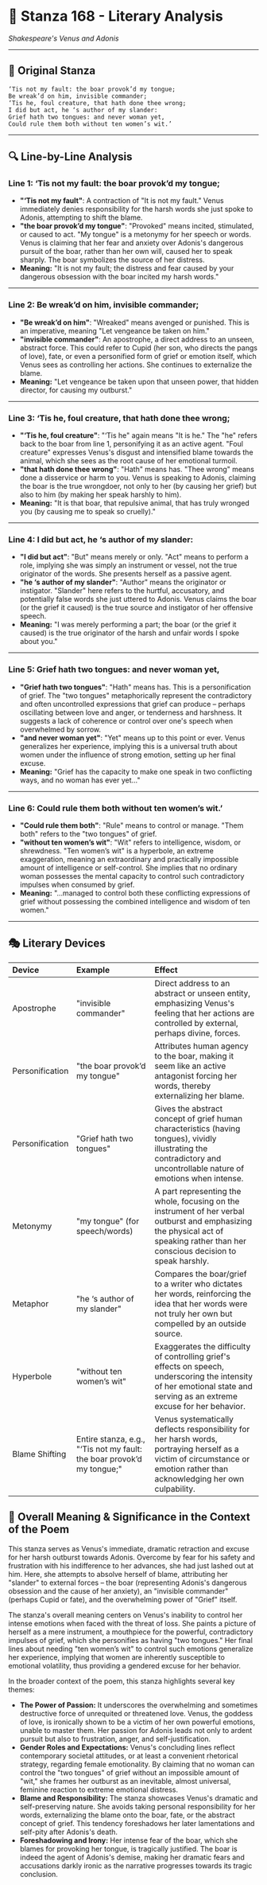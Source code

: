 # 🌹 Stanza 168 - Literary Analysis
*Shakespeare's Venus and Adonis*

---

## 📖 Original Stanza
```
‘Tis not my fault: the boar provok’d my tongue;
Be wreak’d on him, invisible commander;    
‘Tis he, foul creature, that hath done thee wrong;
I did but act, he ‘s author of my slander:
Grief hath two tongues: and never woman yet,
Could rule them both without ten women’s wit.’
```

---

## 🔍 Line-by-Line Analysis

### Line 1: ‘Tis not my fault: the boar provok’d my tongue;
*   **"‘Tis not my fault"**: A contraction of "It is not my fault." Venus immediately denies responsibility for the harsh words she just spoke to Adonis, attempting to shift the blame.
*   **"the boar provok’d my tongue"**: "Provoked" means incited, stimulated, or caused to act. "My tongue" is a metonymy for her speech or words. Venus is claiming that her fear and anxiety over Adonis's dangerous pursuit of the boar, rather than her own will, caused her to speak sharply. The boar symbolizes the source of her distress.
*   **Meaning:** "It is not my fault; the distress and fear caused by your dangerous obsession with the boar incited my harsh words."

---

### Line 2: Be wreak’d on him, invisible commander;
*   **"Be wreak’d on him"**: "Wreaked" means avenged or punished. This is an imperative, meaning "Let vengeance be taken on him."
*   **"invisible commander"**: An apostrophe, a direct address to an unseen, abstract force. This could refer to Cupid (her son, who directs the pangs of love), fate, or even a personified form of grief or emotion itself, which Venus sees as controlling her actions. She continues to externalize the blame.
*   **Meaning:** "Let vengeance be taken upon that unseen power, that hidden director, for causing my outburst."

---

### Line 3: ‘Tis he, foul creature, that hath done thee wrong;
*   **"‘Tis he, foul creature"**: "‘Tis he" again means "It is he." The "he" refers back to the boar from line 1, personifying it as an active agent. "Foul creature" expresses Venus's disgust and intensified blame towards the animal, which she sees as the root cause of her emotional turmoil.
*   **"that hath done thee wrong"**: "Hath" means has. "Thee wrong" means done a disservice or harm to you. Venus is speaking to Adonis, claiming the boar is the true wrongdoer, not only to her (by causing her grief) but also to him (by making her speak harshly to him).
*   **Meaning:** "It is that boar, that repulsive animal, that has truly wronged you (by causing me to speak so cruelly)."

---

### Line 4: I did but act, he ‘s author of my slander:
*   **"I did but act"**: "But" means merely or only. "Act" means to perform a role, implying she was simply an instrument or vessel, not the true originator of the words. She presents herself as a passive agent.
*   **"he ‘s author of my slander"**: "Author" means the originator or instigator. "Slander" here refers to the hurtful, accusatory, and potentially false words she just uttered to Adonis. Venus claims the boar (or the grief it caused) is the true source and instigator of her offensive speech.
*   **Meaning:** "I was merely performing a part; the boar (or the grief it caused) is the true originator of the harsh and unfair words I spoke about you."

---

### Line 5: Grief hath two tongues: and never woman yet,
*   **"Grief hath two tongues"**: "Hath" means has. This is a personification of grief. The "two tongues" metaphorically represent the contradictory and often uncontrolled expressions that grief can produce – perhaps oscillating between love and anger, or tenderness and harshness. It suggests a lack of coherence or control over one's speech when overwhelmed by sorrow.
*   **"and never woman yet"**: "Yet" means up to this point or ever. Venus generalizes her experience, implying this is a universal truth about women under the influence of strong emotion, setting up her final excuse.
*   **Meaning:** "Grief has the capacity to make one speak in two conflicting ways, and no woman has ever yet..."

---

### Line 6: Could rule them both without ten women’s wit.’
*   **"Could rule them both"**: "Rule" means to control or manage. "Them both" refers to the "two tongues" of grief.
*   **"without ten women’s wit"**: "Wit" refers to intelligence, wisdom, or shrewdness. "Ten women’s wit" is a hyperbole, an extreme exaggeration, meaning an extraordinary and practically impossible amount of intelligence or self-control. She implies that no ordinary woman possesses the mental capacity to control such contradictory impulses when consumed by grief.
*   **Meaning:** "...managed to control both these conflicting expressions of grief without possessing the combined intelligence and wisdom of ten women."

---

## 🎭 Literary Devices

| Device          | Example                                           | Effect                                                                                                                                                                             |
| :-------------- | :------------------------------------------------ | :--------------------------------------------------------------------------------------------------------------------------------------------------------------------------------- |
| Apostrophe      | "invisible commander"                             | Direct address to an abstract or unseen entity, emphasizing Venus's feeling that her actions are controlled by external, perhaps divine, forces.                                |
| Personification | "the boar provok’d my tongue"                     | Attributes human agency to the boar, making it seem like an active antagonist forcing her words, thereby externalizing her blame.                                              |
| Personification | "Grief hath two tongues"                         | Gives the abstract concept of grief human characteristics (having tongues), vividly illustrating the contradictory and uncontrollable nature of emotions when intense.            |
| Metonymy        | "my tongue" (for speech/words)                    | A part representing the whole, focusing on the instrument of her verbal outburst and emphasizing the physical act of speaking rather than her conscious decision to speak harshly. |
| Metaphor        | "he ‘s author of my slander"                     | Compares the boar/grief to a writer who dictates her words, reinforcing the idea that her words were not truly her own but compelled by an outside source.                     |
| Hyperbole       | "without ten women’s wit"                         | Exaggerates the difficulty of controlling grief's effects on speech, underscoring the intensity of her emotional state and serving as an extreme excuse for her behavior.         |
| Blame Shifting  | Entire stanza, e.g., "‘Tis not my fault: the boar provok’d my tongue;" | Venus systematically deflects responsibility for her harsh words, portraying herself as a victim of circumstance or emotion rather than acknowledging her own culpability.          |

## 🎯 Overall Meaning & Significance in the Context of the Poem

This stanza serves as Venus's immediate, dramatic retraction and excuse for her harsh outburst towards Adonis. Overcome by fear for his safety and frustration with his indifference to her advances, she had just lashed out at him. Here, she attempts to absolve herself of blame, attributing her "slander" to external forces – the boar (representing Adonis's dangerous obsession and the cause of her anxiety), an "invisible commander" (perhaps Cupid or fate), and the overwhelming power of "Grief" itself.

The stanza's overall meaning centers on Venus's inability to control her intense emotions when faced with the threat of loss. She paints a picture of herself as a mere instrument, a mouthpiece for the powerful, contradictory impulses of grief, which she personifies as having "two tongues." Her final lines about needing "ten women’s wit" to control such emotions generalize her experience, implying that women are inherently susceptible to emotional volatility, thus providing a gendered excuse for her behavior.

In the broader context of the poem, this stanza highlights several key themes:
*   **The Power of Passion:** It underscores the overwhelming and sometimes destructive force of unrequited or threatened love. Venus, the goddess of love, is ironically shown to be a victim of her own powerful emotions, unable to master them. Her passion for Adonis leads not only to ardent pursuit but also to frustration, anger, and self-justification.
*   **Gender Roles and Expectations:** Venus's concluding lines reflect contemporary societal attitudes, or at least a convenient rhetorical strategy, regarding female emotionality. By claiming that no woman can control the "two tongues" of grief without an impossible amount of "wit," she frames her outburst as an inevitable, almost universal, feminine reaction to extreme emotional distress.
*   **Blame and Responsibility:** The stanza showcases Venus's dramatic and self-preserving nature. She avoids taking personal responsibility for her words, externalizing the blame onto the boar, fate, or the abstract concept of grief. This tendency foreshadows her later lamentations and self-pity after Adonis's death.
*   **Foreshadowing and Irony:** Her intense fear of the boar, which she blames for provoking her tongue, is tragically justified. The boar is indeed the agent of Adonis's demise, making her dramatic fears and accusations darkly ironic as the narrative progresses towards its tragic conclusion.
